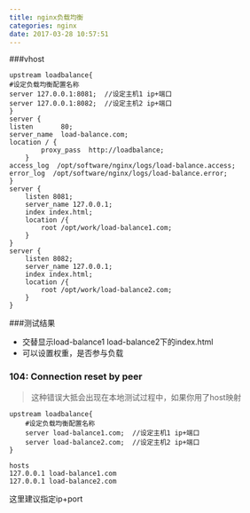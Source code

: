 ```yaml
---
title: nginx负载均衡
categories: nginx
date: 2017-03-28 10:57:51
---
```



###vhost 

	upstream loadbalance{  
	#设定负载均衡配置名称
    server 127.0.0.1:8081;  //设定主机1 ip+端口
    server 127.0.0.1:8082;  //设定主机2 ip+端口
    }  
	server {
    listen       80;
    server_name  load-balance.com;
	location / {     
            proxy_pass  http://loadbalance;     
        }     
    access_log  /opt/software/nginx/logs/load-balance.access;
    error_log  /opt/software/nginx/logs/load-balance.error;
	}
	server {
		listen 8081;
		server_name 127.0.0.1;
		index index.html;
		location /{
			root /opt/work/load-balance1.com;
		}
	}
	server {
		listen 8082;
		server_name 127.0.0.1;
		index index.html;
		location /{
			root /opt/work/load-balance2.com;
		}
	}

###测试结果

- 交替显示load-balance1 load-balance2下的index.html
- 可以设置权重，是否参与负载

### 104: Connection reset by peer

>这种错误大抵会出现在本地测试过程中，如果你用了host映射

	upstream loadbalance{  
		#设定负载均衡配置名称
    	server load-balance1.com;  //设定主机1 ip+端口
    	server load-balance2.com;  //设定主机2 ip+端口
    }

	hosts
	127.0.0.1 load-balance1.com
	127.0.0.1 load-balance2.com

这里建议指定ip+port